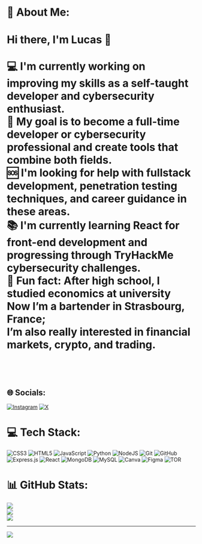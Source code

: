 # 💫 About Me:
# Hi there, I'm Lucas 👋<br><br>💻 I'm currently working on improving my skills as a self-taught developer and cybersecurity enthusiast.  <br>🎯 My goal is to become a full-time developer or cybersecurity professional and create tools that combine both fields.  <br>🆘 I'm looking for help with fullstack development, penetration testing techniques, and career guidance in these areas.  <br>📚 I'm currently learning React for front-end development and progressing through TryHackMe cybersecurity challenges.  <br>🎉 Fun fact: After high school, I studied economics at university <br>Now I’m a bartender in Strasbourg, France; <br>I’m also really interested in financial markets, crypto, and trading.<br><br><br>


## 🌐 Socials:
[![Instagram](https://img.shields.io/badge/Instagram-%23E4405F.svg?logo=Instagram&logoColor=white)](https://instagram.com/lucas_hoffart) [![X](https://img.shields.io/badge/X-black.svg?logo=X&logoColor=white)](https://x.com/Charmannt67) 

# 💻 Tech Stack:
![CSS3](https://img.shields.io/badge/css3-%231572B6.svg?style=for-the-badge&logo=css3&logoColor=white) ![HTML5](https://img.shields.io/badge/html5-%23E34F26.svg?style=for-the-badge&logo=html5&logoColor=white) ![JavaScript](https://img.shields.io/badge/javascript-%23323330.svg?style=for-the-badge&logo=javascript&logoColor=%23F7DF1E) ![Python](https://img.shields.io/badge/python-3670A0?style=for-the-badge&logo=python&logoColor=ffdd54) ![NodeJS](https://img.shields.io/badge/node.js-6DA55F?style=for-the-badge&logo=node.js&logoColor=white) ![Git](https://img.shields.io/badge/git-%23F05033.svg?style=for-the-badge&logo=git&logoColor=white) ![GitHub](https://img.shields.io/badge/github-%23121011.svg?style=for-the-badge&logo=github&logoColor=white) ![Express.js](https://img.shields.io/badge/express.js-%23404d59.svg?style=for-the-badge&logo=express&logoColor=%2361DAFB) ![React](https://img.shields.io/badge/react-%2320232a.svg?style=for-the-badge&logo=react&logoColor=%2361DAFB) ![MongoDB](https://img.shields.io/badge/MongoDB-%234ea94b.svg?style=for-the-badge&logo=mongodb&logoColor=white) ![MySQL](https://img.shields.io/badge/mysql-4479A1.svg?style=for-the-badge&logo=mysql&logoColor=white) ![Canva](https://img.shields.io/badge/Canva-%2300C4CC.svg?style=for-the-badge&logo=Canva&logoColor=white) ![Figma](https://img.shields.io/badge/figma-%23F24E1E.svg?style=for-the-badge&logo=figma&logoColor=white) ![TOR](https://img.shields.io/badge/tor-%237E4798.svg?style=for-the-badge&logo=tor-project&logoColor=white)
# 📊 GitHub Stats:
![](https://github-readme-stats.vercel.app/api?username=Charmant67&theme=dark&hide_border=false&include_all_commits=false&count_private=false)<br/>
![](https://nirzak-streak-stats.vercel.app/?user=Charmant67&theme=dark&hide_border=false)<br/>
![](https://github-readme-stats.vercel.app/api/top-langs/?username=Charmant67&theme=dark&hide_border=false&include_all_commits=false&count_private=false&layout=compact)

---
[![](https://visitcount.itsvg.in/api?id=Charmant67&icon=0&color=0)](https://visitcount.itsvg.in)

